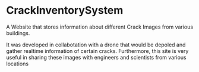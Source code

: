 # CrackInventorySystem

A Website that stores information about different Crack Images from various buildings.

It was developed in collabotation with a drone that would be depoled and gather realtime information of certain cracks. Furthermore, this site 
is very useful in sharing these images with engineers and scientists from various locations 



